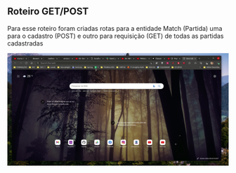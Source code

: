 ## Roteiro GET/POST

Para esse roteiro foram criadas rotas para a entidade Match (Partida) uma para o cadastro (POST)
 e outro para requisição (GET) de todas as partidas cadastradas
 
 ![](./gifs/roteiro-get-post.gif)
